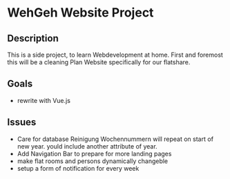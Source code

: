 # WehGeh Website Project

## Description
This is a side project, to learn Webdevelopment at home. First and foremost this will be a cleaning Plan Website specifically for our flatshare.

## Goals
+ rewrite with Vue.js



## Issues
+ Care for database Reinigung Wochennummern will repeat on start of new year. yould include another attribute of year.
+ Add Navigation Bar to prepare for more landing pages
+ make flat rooms and persons dynamically changeble
+ setup a form of notification for every week
